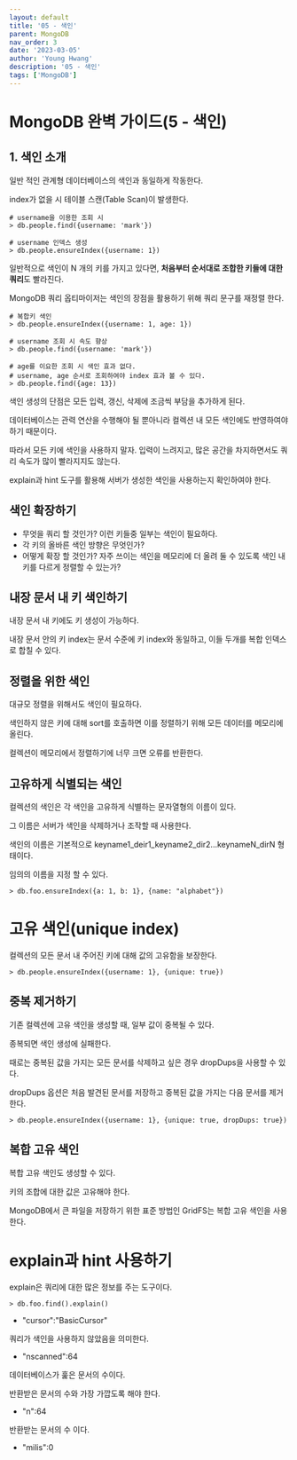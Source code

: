 ```yaml
---
layout: default
title: '05 - 색인'
parent: MongoDB
nav_order: 3
date: '2023-03-05'
author: 'Young Hwang'
description: '05 - 색인'
tags: ['MongoDB']
---
```


# MongoDB 완벽 가이드(5 - 색인)

## 1. 색인 소개

일반 적인 관계형 데이터베이스의 색인과 동일하게 작동한다.

index가 없을 시 테이블 스캔(Table Scan)이 발생한다.

```shell
# username을 이용한 조회 시
> db.people.find({username: 'mark'})

# username 인덱스 생성
> db.people.ensureIndex({username: 1})
```

일반적으로 색인이 N 개의 키를 가지고 있다면, **처음부터 순서대로 조합한 키들에 대한 쿼리**도 빨라진다.

MongoDB 쿼리 옵티마이저는 색인의 장점을 활용하기 위해 쿼리 문구를 재정렬 한다.

```shell
# 복합키 색인
> db.people.ensureIndex({username: 1, age: 1})

# username 조회 시 속도 향상
> db.people.find({username: 'mark'})

# age를 이요한 조회 시 색인 효과 없다.
# username, age 순서로 조회하여야 index 효과 볼 수 있다.
> db.people.find({age: 13})
```

색인 생성의 단점은 모든 입력, 갱신, 삭제에 조금씩 부담을 추가하게 된다.

데이터베이스는 관력 연산을 수행해야 될 뿐아니라 컬렉션 내 모든 색인에도 반영하여야 하기 때문이다.

따라서 모든 키에 색인을 사용하지 말자. 입력이 느려지고, 많은 공간을 차지하면서도 쿼리 속도가 많이 빨라지지도 않는다.

explain과 hint 도구를 활용해 서버가 생성한 색인을 사용하는지 확인하여야 한다.

## 색인 확장하기

- 무엇을 쿼리 할 것인가? 이런 키들중 일부는 색인이 필요하다.
- 각 키의 올바른 색인 방향은 무엇인가?
- 어떻게 확장 할 것인가? 자주 쓰이는 색인을 메모리에 더 올려 둘 수 있도록 색인 내 키를 다르게 정렬할 수 있는가?

## 내장 문서 내 키 색인하기

내장 문서 내 키에도 키 생성이 가능하다.

내장 문서 안의 키 index는 문서 수준에 키 index와 동일하고, 이들 두개를 복합 인덱스로 합칠 수 있다.

## 정렬을 위한 색인

대규모 정렬을 위해서도 색인이 필요하다.

색인하지 않은 키에 대해 sort를 호출하면 이를 정렬하기 위해 모든 데이터를 메모리에 올린다.

컬렉션이 메모리에서 정렬하기에 너무 크면 오류를 반환한다.

## 고유하게 식별되는 색인

컬렉션의 색인은 각 색인을 고유하게 식별하는 문자열형의 이름이 있다.

그 이름은 서버가 색인을 삭제하거나 조작할 때 사용한다.

색인의 이름은 기본적으로 keyname1_deir1_keyname2_dir2...keynameN_dirN 형태이다.

임의의 이름을 지정 할 수 있다.

```shell
> db.foo.ensureIndex({a: 1, b: 1}, {name: "alphabet"})
```

# 고유 색인(unique index)

컬렉션의 모든 문서 내 주어진 키에 대해 값의 고유함을 보장한다.

```shell
> db.people.ensureIndex({username: 1}, {unique: true})
```

## 중복 제거하기

기존 컬렉션에 고유 색인을 생성할 때, 일부 값이 중복될 수 있다.

종복되면 색인 생성에 실패한다.

때로는 중복된 값을 가지는 모든 문서를 삭제하고 싶은 경우 dropDups을 사용할 수 있다.

dropDups 옵션은 처음 발견된 문서를 저장하고 중복된 값을 가지는 다음 문서를 제거한다.

```shell
> db.people.ensureIndex({username: 1}, {unique: true, dropDups: true})
```

## 복합 고유 색인

복합 고유 색인도 생성할 수 있다. 

키의 조합에 대한 값은 고유해야 한다.

MongoDB에서 큰 파일을 저장하기 위한 표준 방법인 GridFS는 복합 고유 색인을 사용한다.

# explain과 hint 사용하기

explain은 쿼리에 대한 많은 정보를 주는 도구이다.

```shell
> db.foo.find().explain()
```

- "cursor":"BasicCursor"

쿼리가 색인을 사용하지 않았음을 의미한다.

- "nscanned":64

데이터베이스가 훑은 문서의 수이다.

반환받은 문서의 수와 가장 가깝도록 해야 한다.

- "n":64

반환받는 문서의 수 이다.

- "milis":0


  